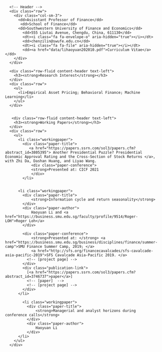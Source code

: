 <html lang="en">
  <body>
    <div class="container" id="container">
    
      <!-- Header -->
      <div class="row">
        <div class="col-sm-3">
          <dd>Asisstant Professor of Finance</dd>
           <dd>School of Finance</dd>
          <dd>Southwestern University of Finance and Economics</dd>
            <dd>555 Liutai Avenue, Chengdu, China, 611130</dd>
            <dt><i class="fa fa-envelope-o" aria-hidden="true"></i></dt>
            <dd>chenzilin@swufe.edu.cn</dd>
            <dt><i class="fa fa-file" aria-hidden="true"></i></dt>
            <dd><a href="data/lihaoyuan202010.pdf">Curriculum Vitae</a></dd>
        </div>
      </div>

      <div class="row-fluid content-header text-left">
        <h3><strong>Research Interest</strong></h3>
      </div>
      <div class="row">
        <ul>
          <li>Empirical Asset Pricing; Behavioral Finance; Machine Learning</li>
        </ul>
      </div>
      
      
       <div class="row-fluid content-header text-left">
        <h3><strong>Working Papers</strong></h3>
      </div>
      <div class="row">
        <ul>
          <li class="workingpaper">
            <div class="paper-title">
               <a href="https://papers.ssrn.com/sol3/papers.cfm?abstract_id=3805395"> Another Presidential Puzzle? Presidential Economic Approval Rating and the Cross-Section of Stock Returns </a>, with Zhi Da, Dashan Huang, and Liyao Wang.
                <div class="paper-conference">
                <strong>Presented at: CICF 2021
                </div>
            </li>

          
          <li class="workingpaper">
            <div class="paper-title">
                <strong>Information cycle and return seasonality</strong>
            </div>
            <div class="paper-author">
                Haoyuan Li and <a href="https://business.smu.edu.sg/faculty/profile/9514/Roger-LOH">Roger Loh</a>
            </div>
          
            <div class="paper-conference">
                <strong>Presented at: </strong> <a href="https://business.smu.edu.sg/business/disciplines/finance/summer-camp">SMU Finance Summer Camp, 2019; </a> 
                <a href="http://sfs.org/financecavalcades/sfs-cavalcade-asia-pacific-2019">SFS Cavalcade Asia-Pacific 2019. </a>
              <!-- [project page] -->
            </div>
            <div class="publication-link">
              [<a href="https://papers.ssrn.com/sol3/papers.cfm?abstract_id=3746737">paper</a>]
              <!-- [paper]  -->
              <!-- [project page] -->
            </div>
          </li>
          
            <li class="workingpaper">
              <div class="paper-title">
                  <strong>Managerial and analyst horizons during conference calls</strong>
              </div>
              <div class="paper-author">
                  Haoyuan Li 
              </div>          
          </li>
        </ul>
      </div>
         

